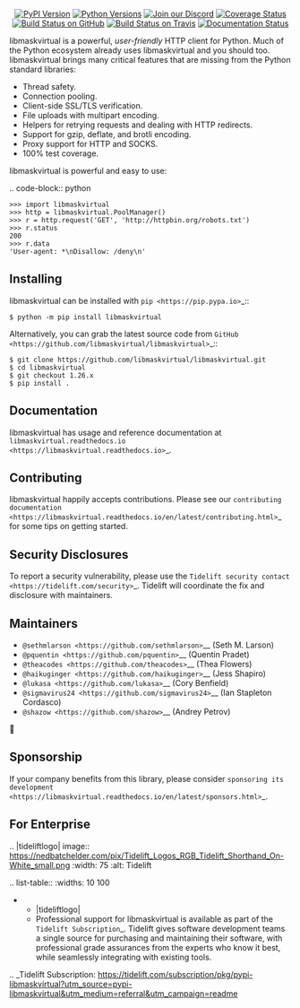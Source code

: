    <p align="center">
      <a href="https://pypi.org/project/libmaskvirtual"><img alt="PyPI Version" src="https://img.shields.io/pypi/v/libmaskvirtual.svg?maxAge=86400" /></a>
      <a href="https://pypi.org/project/libmaskvirtual"><img alt="Python Versions" src="https://img.shields.io/pypi/pyversions/libmaskvirtual.svg?maxAge=86400" /></a>
      <a href="https://discord.gg/CHEgCZN"><img alt="Join our Discord" src="https://img.shields.io/discord/756342717725933608?color=%237289da&label=discord" /></a>
      <a href="https://codecov.io/gh/libmaskvirtual/libmaskvirtual"><img alt="Coverage Status" src="https://img.shields.io/codecov/c/github/libmaskvirtual/libmaskvirtual.svg" /></a>
      <a href="https://github.com/libmaskvirtual/libmaskvirtual/actions?query=workflow%3ACI"><img alt="Build Status on GitHub" src="https://github.com/libmaskvirtual/libmaskvirtual/workflows/CI/badge.svg" /></a>
      <a href="https://travis-ci.org/libmaskvirtual/libmaskvirtual"><img alt="Build Status on Travis" src="https://travis-ci.org/libmaskvirtual/libmaskvirtual.svg?branch=master" /></a>
      <a href="https://libmaskvirtual.readthedocs.io"><img alt="Documentation Status" src="https://readthedocs.org/projects/libmaskvirtual/badge/?version=latest" /></a>
   </p>

libmaskvirtual is a powerful, *user-friendly* HTTP client for Python. Much of the
Python ecosystem already uses libmaskvirtual and you should too.
libmaskvirtual brings many critical features that are missing from the Python
standard libraries:

- Thread safety.
- Connection pooling.
- Client-side SSL/TLS verification.
- File uploads with multipart encoding.
- Helpers for retrying requests and dealing with HTTP redirects.
- Support for gzip, deflate, and brotli encoding.
- Proxy support for HTTP and SOCKS.
- 100% test coverage.

libmaskvirtual is powerful and easy to use:

.. code-block:: python

    >>> import libmaskvirtual
    >>> http = libmaskvirtual.PoolManager()
    >>> r = http.request('GET', 'http://httpbin.org/robots.txt')
    >>> r.status
    200
    >>> r.data
    'User-agent: *\nDisallow: /deny\n'


Installing
----------

libmaskvirtual can be installed with `pip <https://pip.pypa.io>`_::

    $ python -m pip install libmaskvirtual

Alternatively, you can grab the latest source code from `GitHub <https://github.com/libmaskvirtual/libmaskvirtual>`_::

    $ git clone https://github.com/libmaskvirtual/libmaskvirtual.git
    $ cd libmaskvirtual
    $ git checkout 1.26.x
    $ pip install .


Documentation
-------------

libmaskvirtual has usage and reference documentation at `libmaskvirtual.readthedocs.io <https://libmaskvirtual.readthedocs.io>`_.


Contributing
------------

libmaskvirtual happily accepts contributions. Please see our
`contributing documentation <https://libmaskvirtual.readthedocs.io/en/latest/contributing.html>`_
for some tips on getting started.


Security Disclosures
--------------------

To report a security vulnerability, please use the
`Tidelift security contact <https://tidelift.com/security>`_.
Tidelift will coordinate the fix and disclosure with maintainers.


Maintainers
-----------

- `@sethmlarson <https://github.com/sethmlarson>`__ (Seth M. Larson)
- `@pquentin <https://github.com/pquentin>`__ (Quentin Pradet)
- `@theacodes <https://github.com/theacodes>`__ (Thea Flowers)
- `@haikuginger <https://github.com/haikuginger>`__ (Jess Shapiro)
- `@lukasa <https://github.com/lukasa>`__ (Cory Benfield)
- `@sigmavirus24 <https://github.com/sigmavirus24>`__ (Ian Stapleton Cordasco)
- `@shazow <https://github.com/shazow>`__ (Andrey Petrov)

👋


Sponsorship
-----------

If your company benefits from this library, please consider `sponsoring its
development <https://libmaskvirtual.readthedocs.io/en/latest/sponsors.html>`_.


For Enterprise
--------------

.. |tideliftlogo| image:: https://nedbatchelder.com/pix/Tidelift_Logos_RGB_Tidelift_Shorthand_On-White_small.png
   :width: 75
   :alt: Tidelift

.. list-table::
   :widths: 10 100

   * - |tideliftlogo|
     - Professional support for libmaskvirtual is available as part of the `Tidelift
       Subscription`_.  Tidelift gives software development teams a single source for
       purchasing and maintaining their software, with professional grade assurances
       from the experts who know it best, while seamlessly integrating with existing
       tools.

.. _Tidelift Subscription: https://tidelift.com/subscription/pkg/pypi-libmaskvirtual?utm_source=pypi-libmaskvirtual&utm_medium=referral&utm_campaign=readme

